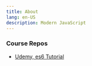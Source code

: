 ```yaml
---
title: About
lang: en-US
description: Modern JavaScript
---
```


### Course Repos

* [Udemy, es6 Tutorial](https://github.com/15Dkatz/es6-tutorial)

